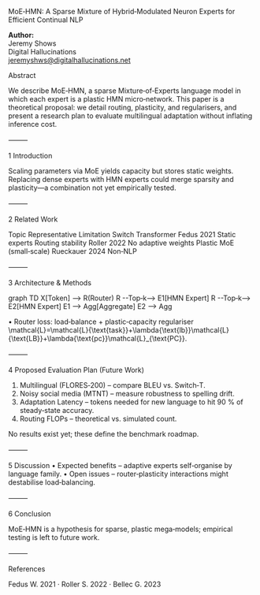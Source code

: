 MoE‑HMN: A Sparse Mixture of Hybrid‑Modulated Neuron Experts for Efficient Continual NLP

**Author:**  
Jeremy Shows  
Digital Hallucinations  
<jeremyshws@digitalhallucinations.net>

Abstract

We describe MoE‑HMN, a sparse Mixture‑of‑Experts language model in which each expert is a plastic HMN micro‑network.
This paper is a theoretical proposal: we detail routing, plasticity, and regularisers, and present a research plan to evaluate multilingual adaptation without inflating inference cost.

⸻

1 Introduction

Scaling parameters via MoE yields capacity but stores static weights.
Replacing dense experts with HMN experts could merge sparsity and plasticity—a combination not yet empirically tested.

⸻

2 Related Work

Topic Representative Limitation
Switch Transformer Fedus 2021 Static experts
Routing stability Roller 2022 No adaptive weights
Plastic MoE (small‑scale) Rueckauer 2024 Non‑NLP

⸻

3 Architecture & Methods

graph TD
    X[Token] --> R(Router)
    R --Top‑k--> E1[HMN Expert]
    R --Top‑k--> E2[HMN Expert]
    E1 --> Agg[Aggregate]
    E2 --> Agg

 • Router loss: load‑balance + plastic‑capacity regulariser
\mathcal{L}=\mathcal{L}{\text{task}}+\lambda{\text{lb}}\mathcal{L}{\text{LB}}+\lambda{\text{pc}}\mathcal{L}_{\text{PC}}.

⸻

4 Proposed Evaluation Plan (Future Work)

 1. Multilingual (FLORES‑200) – compare BLEU vs. Switch‑T.
 2. Noisy social media (MTNT) – measure robustness to spelling drift.
 3. Adaptation Latency – tokens needed for new language to hit 90 % of steady‑state accuracy.
 4. Routing FLOPs – theoretical vs. simulated count.

No results exist yet; these define the benchmark roadmap.

⸻

5 Discussion
 • Expected benefits – adaptive experts self‑organise by language family.
 • Open issues – router‑plasticity interactions might destabilise load‑balancing.

⸻

6 Conclusion

MoE‑HMN is a hypothesis for sparse, plastic mega‑models; empirical testing is left to future work.

⸻

References

Fedus W. 2021 · Roller S. 2022 · Bellec G. 2023
